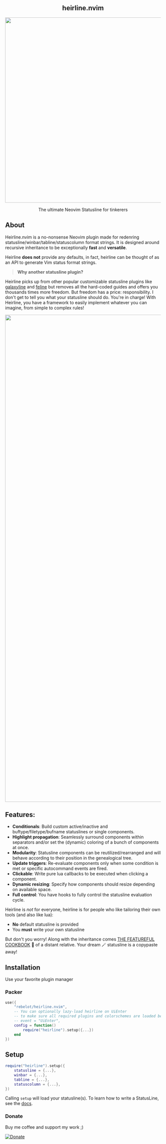 <p align="center">
  <h2 align="center">heirline.nvim</h2>
</p>
<p align="center">
  <img src="heirline.png" width="600" >
</p>
<p align="center">The ultimate Neovim Statusline for tinkerers</p>

## About

Heirline.nvim is a no-nonsense Neovim plugin made for redenring statusline/winbar/tabline/statuscolumn format strings.
It is designed around recursive inheritance to be exceptionally **fast** and **versatile**.

Heirline **does not** provide any defaults, in fact, heirline can be
thought of as an API to generate Vim status format strings.

> **Why another statusline plugin?**

Heirline picks up from other popular customizable statusline plugins like
[galaxyline](https://github.com/NTBBloodbath/galaxyline.nvim) and
[feline](https://github.com/feline-nvim/feline.nvim) but removes all the
hard-coded guides and offers you thousands times more freedom. But freedom has a
price: responsibility. I don't get to tell you what your statusline should do.
You're in charge! With Heirline, you have a framework to easily implement
whatever you can imagine, from simple to complex rules!

<p align="center">
  <img width="1578" alt="heirline_prev" src="https://user-images.githubusercontent.com/36300441/187208978-3054fea6-0e3a-432c-a1fc-b4a29da36a7c.png">
</p>

## Features:

- **Conditionals**: Build custom active/inactive and buftype/filetype/bufname statuslines or single components.
- **Highlight propagation**: Seamlessly surround components within separators and/or set the (dynamic) coloring of a bunch of components at once.
- **Modularity**: Statusline components can be reutilized/rearranged and will behave according to their position in the genealogical tree.
- **Update triggers**: Re-evaluate components only when some condition is met or specific autocommand events are fired.
- **Clickable**: Write pure lua callbacks to be executed when clicking a component.
- **Dynamic resizing**: Specify how components should resize depending on available space.
- **Full control**: You have hooks to fully control the statusline evaluation cycle.

Heirline is _not_ for everyone, heirline is for people who like tailoring their own tools (and also like lua):

- **No** default statusline is provided
- You **must** write your own statusline

But don't you worry! Along with the inheritance comes [THE FEATUREFUL COOKBOOK](cookbook.md) 📖
of a distant relative. Your dream 🪄 statusline is a
copypaste away!

## Installation

Use your favorite plugin manager

### Packer

```lua
use({
    "rebelot/heirline.nvim",
    -- You can optionally lazy-load heirline on UiEnter
    -- to make sure all required plugins and colorschemes are loaded before setup
    -- event = "UiEnter",
    config = function()
        require("heirline").setup({...})
    end
})
```

## Setup

```lua
require("heirline").setup({
    statusline = {...},
    winbar = {...},
    tabline = {...},
    statuscolumn = {...},
})
```

Calling `setup` will load your statusline(s). To learn how to write a StatusLine, see the [docs](cookbook.md).

### Donate

Buy me coffee and support my work ;)

[![Donate](https://img.shields.io/badge/Donate-PayPal-green.svg)](https://www.paypal.com/donate/?business=VNQPHGW4JEM3S&no_recurring=0&item_name=Buy+me+coffee+and+support+my+work+%3B%29&currency_code=EUR)

<!-- vim: set ft=markdown: -->